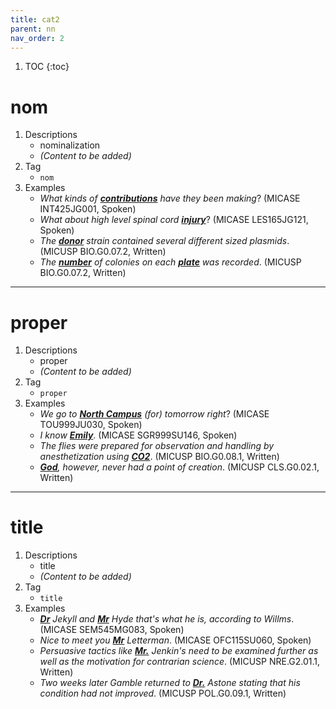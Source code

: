 ```yaml
---
title: cat2
parent: nn
nav_order: 2
---
```


1. TOC
{:toc}

# nom

1. Descriptions
    - nominalization
    - *(Content to be added)*
2. Tag
    - `nom`
3. Examples
    - *What kinds of <ins>**contributions**</ins> have they been making*? (MICASE INT425JG001, Spoken)
    - *What about high level spinal cord <ins>**injury**</ins>*? (MICASE LES165JG121, Spoken)
    - *The <ins>**donor**</ins> strain contained several different sized plasmids*. (MICUSP BIO.G0.07.2, Written)
    - *The <ins>**number**</ins> of colonies on each <ins>**plate**</ins> was recorded*. (MICUSP BIO.G0.07.2, Written)

---

# proper

1. Descriptions
    - proper
    - *(Content to be added)*
2. Tag
    - `proper`
3. Examples
    - *We go to <ins>**North Campus**</ins> (for) tomorrow right*? (MICASE TOU999JU030, Spoken)
    - *I know <ins>**Emily**</ins>*. (MICASE SGR999SU146, Spoken) 
    - *The flies were prepared for observation and handling by anesthetization using <ins>**CO2**</ins>*. (MICUSP BIO.G0.08.1, Written)
    - *<ins>**God**</ins>, however, never had a point of creation*. (MICUSP CLS.G0.02.1, Written)

---

# title
1. Descriptions
    - title
    - *(Content to be added)*
2. Tag
    - `title`
3. Examples
    - *<ins>**Dr**</ins> Jekyll and <ins>**Mr**</ins> Hyde that's what he is, according to Willms*. (MICASE SEM545MG083, Spoken)
    - *Nice to meet you <ins>**Mr**</ins> Letterman*. (MICASE OFC115SU060, Spoken)
    - *Persuasive tactics like <ins>**Mr.**</ins> Jenkin's need to be examined further as well as the motivation for contrarian science*. (MICUSP NRE.G2.01.1, Written)
    - *Two weeks later Gamble returned to <ins>**Dr.**</ins> Astone stating that his condition had not improved*. (MICUSP POL.G0.09.1, Written)